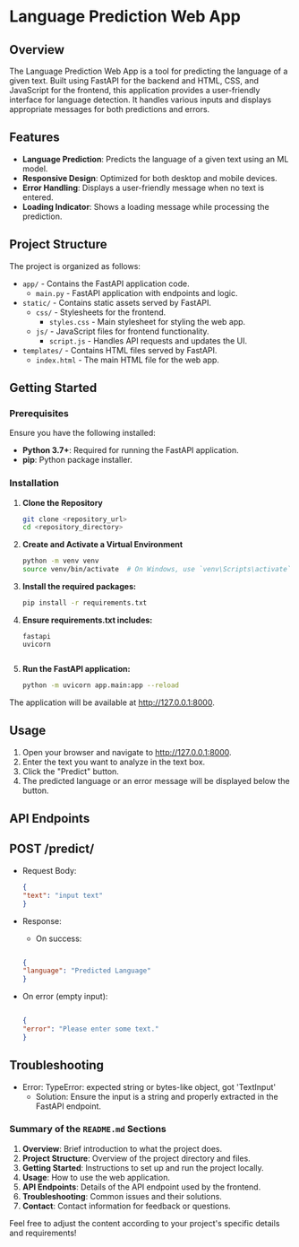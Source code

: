 # Language Prediction Web App

## Overview

The Language Prediction Web App is a tool for predicting the language of a given text. Built using FastAPI for the backend and HTML, CSS, and JavaScript for the frontend, this application provides a user-friendly interface for language detection. It handles various inputs and displays appropriate messages for both predictions and errors.

## Features

- **Language Prediction**: Predicts the language of a given text using an ML model.
- **Responsive Design**: Optimized for both desktop and mobile devices.
- **Error Handling**: Displays a user-friendly message when no text is entered.
- **Loading Indicator**: Shows a loading message while processing the prediction.

## Project Structure

The project is organized as follows:

- `app/` - Contains the FastAPI application code.
  - `main.py` - FastAPI application with endpoints and logic.
- `static/` - Contains static assets served by FastAPI.
  - `css/` - Stylesheets for the frontend.
    - `styles.css` - Main stylesheet for styling the web app.
  - `js/` - JavaScript files for frontend functionality.
    - `script.js` - Handles API requests and updates the UI.
- `templates/` - Contains HTML files served by FastAPI.
  - `index.html` - The main HTML file for the web app.

## Getting Started

### Prerequisites

Ensure you have the following installed:

- **Python 3.7+**: Required for running the FastAPI application.
- **pip**: Python package installer.

### Installation

1. **Clone the Repository**

   ```bash
   git clone <repository_url>
   cd <repository_directory>

2. **Create and Activate a Virtual Environment**

    ```bash
    python -m venv venv
    source venv/bin/activate  # On Windows, use `venv\Scripts\activate`

3. **Install the required packages:**

    ```bash
    pip install -r requirements.txt

4. **Ensure requirements.txt includes:**
    ```Copy code 
    fastapi
    uvicorn
    

5. **Run the FastAPI application:**

    ```bash
    python -m uvicorn app.main:app --reload

The application will be available at http://127.0.0.1:8000.

## Usage

1. Open your browser and navigate to http://127.0.0.1:8000.
2. Enter the text you want to analyze in the text box.
3. Click the "Predict" button.
4. The predicted language or an error message will be displayed below the button.

## API Endpoints
## POST /predict/

- Request Body:

    ```json
    {
    "text": "input text"
    }

- Response:

    - On success:

    ```json

    {
    "language": "Predicted Language"
    }

- On error (empty input):

    ```json

    {
    "error": "Please enter some text."
    }
## **Troubleshooting**

- Error: TypeError: expected string or bytes-like object, got 'TextInput'
    - Solution: Ensure the input is a string and properly extracted in the FastAPI endpoint.


### Summary of the `README.md` Sections

1. **Overview**: Brief introduction to what the project does.
2. **Project Structure**: Overview of the project directory and files.
3. **Getting Started**: Instructions to set up and run the project locally.
4. **Usage**: How to use the web application.
5. **API Endpoints**: Details of the API endpoint used by the frontend.
6. **Troubleshooting**: Common issues and their solutions.
7. **Contact**: Contact information for feedback or questions.

Feel free to adjust the content according to your project's specific details and requirements!
